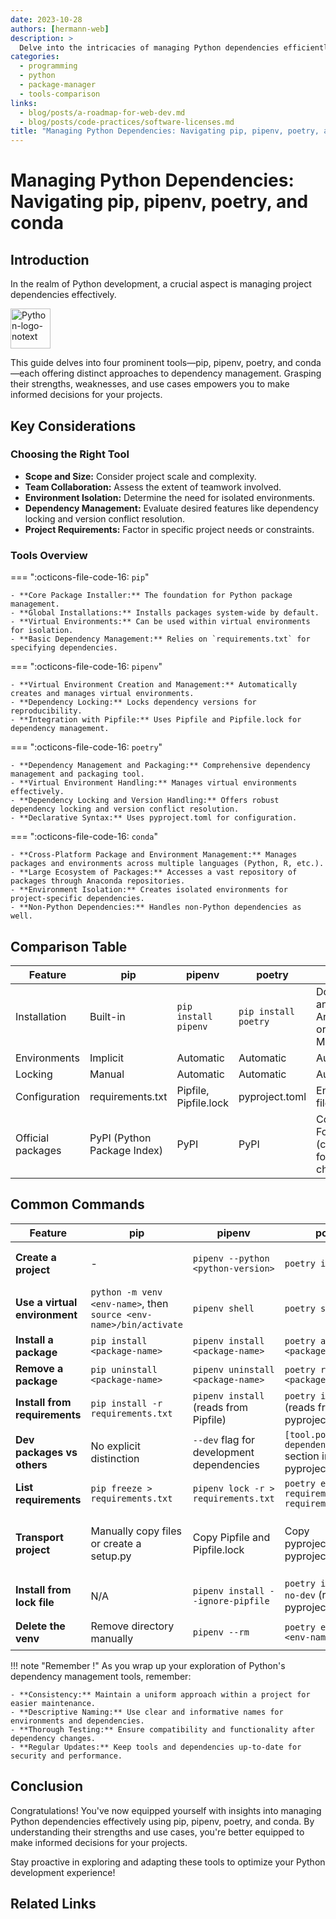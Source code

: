 ```yaml
---
date: 2023-10-28
authors: [hermann-web]
description: >
  Delve into the intricacies of managing Python dependencies efficiently using pip, pipenv, poetry, and conda.
categories:
  - programming
  - python
  - package-manager
  - tools-comparison
links:
  - blog/posts/a-roadmap-for-web-dev.md
  - blog/posts/code-practices/software-licenses.md
title: "Managing Python Dependencies: Navigating pip, pipenv, poetry, and conda"
---
```


# Managing Python Dependencies: Navigating pip, pipenv, poetry, and conda

## Introduction

In the realm of Python development, a crucial aspect is managing project dependencies effectively. 

<div class="float-img-container float-img-right">
  <a title="www.python.org, GPL &lt;http://www.gnu.org/licenses/gpl.html&gt;, via Wikimedia Commons" href="https://commons.wikimedia.org/wiki/File:Python-logo-notext.svg"><img width="64" alt="Python-logo-notext" src="https://upload.wikimedia.org/wikipedia/commons/thumb/c/c3/Python-logo-notext.svg/64px-Python-logo-notext.svg.png"></a>
</div>

This guide delves into four prominent tools—pip, pipenv, poetry, and conda—each offering distinct approaches to dependency management. 
Grasping their strengths, weaknesses, and use cases empowers you to make informed decisions for your projects.

<!-- more -->

## Key Considerations

### Choosing the Right Tool

- **Scope and Size:** Consider project scale and complexity.
- **Team Collaboration:** Assess the extent of teamwork involved.
- **Environment Isolation:** Determine the need for isolated environments.
- **Dependency Management:** Evaluate desired features like dependency locking and version conflict resolution.
- **Project Requirements:** Factor in specific project needs or constraints.

### Tools Overview

=== ":octicons-file-code-16: `pip`"

    - **Core Package Installer:** The foundation for Python package management.
    - **Global Installations:** Installs packages system-wide by default.
    - **Virtual Environments:** Can be used within virtual environments for isolation.
    - **Basic Dependency Management:** Relies on `requirements.txt` for specifying dependencies.

=== ":octicons-file-code-16: `pipenv`"

    - **Virtual Environment Creation and Management:** Automatically creates and manages virtual environments.
    - **Dependency Locking:** Locks dependency versions for reproducibility.
    - **Integration with Pipfile:** Uses Pipfile and Pipfile.lock for dependency management.

=== ":octicons-file-code-16: `poetry`"

    - **Dependency Management and Packaging:** Comprehensive dependency management and packaging tool.
    - **Virtual Environment Handling:** Manages virtual environments effectively.
    - **Dependency Locking and Version Handling:** Offers robust dependency locking and version conflict resolution.
    - **Declarative Syntax:** Uses pyproject.toml for configuration.

=== ":octicons-file-code-16: `conda`"

    - **Cross-Platform Package and Environment Management:** Manages packages and environments across multiple languages (Python, R, etc.).
    - **Large Ecosystem of Packages:** Accesses a vast repository of packages through Anaconda repositories.
    - **Environment Isolation:** Creates isolated environments for project-specific dependencies.
    - **Non-Python Dependencies:** Handles non-Python dependencies as well.

## Comparison Table

| Feature               | pip                                       | pipenv                                    | poetry                                      | conda                                       |
|-----------------------|-------------------------------------------|--------------------------------------------|---------------------------------------------|---------------------------------------------|
| Installation          | Built-in                                  | `pip install pipenv`                       | `pip install poetry`                        | Download and install Anaconda or Miniconda  |
| Environments          | Implicit                                  | Automatic                                  | Automatic                                   | Automatic                                   |
| Locking               | Manual                                    | Automatic                                  | Automatic                                   | Automatic                                   |
| Configuration         | requirements.txt                          | Pipfile, Pipfile.lock                       | pyproject.toml                               | Environment files                           |
| Official packages  | PyPI (Python Package Index)                | PyPI                                       | PyPI                                        | Conda Forge (conda-forge channel)            |


## Common Commands

| Feature               | pip                                       | pipenv                                    | poetry                                      | conda                                       |
|-----------------------|-------------------------------------------|--------------------------------------------|---------------------------------------------|---------------------------------------------|
| **Create a project**  | -                                         | `pipenv --python <python-version>`          | `poetry init`                               | `conda create -n <env-name> python=<python-version>` |
| **Use a virtual environment** | `python -m venv <env-name>`, then `source <env-name>/bin/activate` | `pipenv shell`                       | `poetry shell`                              | `conda activate <env-name>`                   |
| **Install a package** | `pip install <package-name>`              | `pipenv install <package-name>`             | `poetry add <package-name>`                 | `conda install <package-name>`               |
| **Remove a package**  | `pip uninstall <package-name>`            | `pipenv uninstall <package-name>`           | `poetry remove <package-name>`              | `conda uninstall <package-name>`             |
| **Install from requirements** | `pip install -r requirements.txt`      | `pipenv install` (reads from Pipfile)       | `poetry install` (reads from pyproject.toml) | `conda install --file requirements.txt`       |
| **Dev packages vs others** | No explicit distinction                | `--dev` flag for development dependencies  | `[tool.poetry.dev-dependencies]` section in pyproject.toml | No explicit distinction |
| **List requirements**  | `pip freeze > requirements.txt`            | `pipenv lock -r > requirements.txt`        | `poetry export -f requirements.txt > requirements.txt` | `conda list --export > requirements.txt`     |
| **Transport project**  | Manually copy files or create a setup.py   | Copy Pipfile and Pipfile.lock               | Copy pyproject.toml and pyproject.toml.lock  | Export environment to .yml file (conda env export > environment.yml) |
| **Install from lock file** | N/A                                   | `pipenv install --ignore-pipfile`           | `poetry install --no-dev` (reads from pyproject.toml.lock) | `conda install --file environment.yml`       |
| **Delete the venv**   | Remove directory manually                  | `pipenv --rm`                              | `poetry env remove <env-name>`              | `conda remove --name <env-name> --all`      |



!!! note "Remember !"
    As you wrap up your exploration of Python's dependency management tools, remember:
    
    - **Consistency:** Maintain a uniform approach within a project for easier maintenance.
    - **Descriptive Naming:** Use clear and informative names for environments and dependencies.
    - **Thorough Testing:** Ensure compatibility and functionality after dependency changes.
    - **Regular Updates:** Keep tools and dependencies up-to-date for security and performance.

## Conclusion

Congratulations! You've now equipped yourself with insights into managing Python dependencies effectively using pip, pipenv, poetry, and conda. By understanding their strengths and use cases, you're better equipped to make informed decisions for your projects.

Stay proactive in exploring and adapting these tools to optimize your Python development experience!

## Related Links

